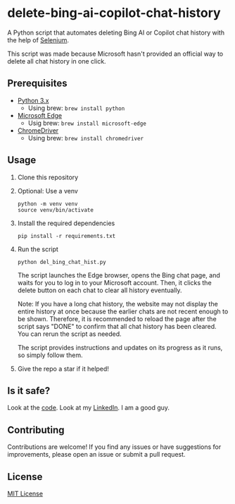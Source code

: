 # delete-bing-ai-copilot-chat-history

A Python script that automates deleting Bing AI or Copilot chat history with the help of [Selenium](https://github.com/SeleniumHQ/selenium).

This script was made because Microsoft hasn't provided an official way to delete all chat history in one click.

## Prerequisites

- [Python 3.x](https://www.python.org/downloads/)
  - Using brew: `brew install python`
- [Microsoft Edge](https://www.microsoft.com/en-us/edge)
  - Usig brew: `brew install microsoft-edge`
- [ChromeDriver](https://chromedriver.chromium.org/downloads)
  - Using brew: `brew install chromedriver`

## Usage

1. Clone this repository
2. Optional: Use a venv

    ```shell
    python -m venv venv
    source venv/bin/activate
    ```

3. Install the required dependencies

    ```shell
    pip install -r requirements.txt
    ```

4. Run the script

    ```shell
    python del_bing_chat_hist.py
    ```

    The script launches the Edge browser, opens the Bing chat page, and waits for you to log in to your Microsoft account. Then, it clicks the delete button on each chat to clear all history eventually.

    Note: If you have a long chat history, the website may not display the entire history at once because the earlier chats are not recent enough to be shown. Therefore, it is recommended to reload the page after the script says "DONE" to confirm that all chat history has been cleared. You can rerun the script as needed.

    The script provides instructions and updates on its progress as it runs, so simply follow them.

5. Give the repo a star if it helped!

## Is it safe?

Look at the [code](del_bing_chat_hist.py). Look at my [LinkedIn](https://www.linkedin.com/in/kenneth-kwan-6bb396262). I am a good guy.

## Contributing

Contributions are welcome! If you find any issues or have suggestions for improvements, please open an issue or submit a pull request.

## License

[MIT License](LICENSE)
